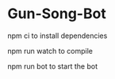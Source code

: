 # Gun-Song-Bot

npm ci to install dependencies

npm run watch to compile

npm run bot to start the bot
